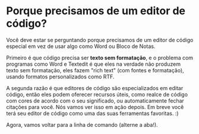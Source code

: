 # Porque precisamos de um editor de código?

Você deve estar se perguntando porque precisamos de um editor de código especial em vez de usar algo como Word ou Bloco de Notas.

Primeiro é que código precisa ser **texto sem formatação**, e o problema com programas como Word e Textedit é que eles na verdade não produzem texto sem formatação, eles fazem "rich text" \(com fontes e formatação\), usando formatos personalizados como RTF.

A segunda razão é que editores de código são especializados em editar código, então eles podem oferecer recursos úteis, como realce de código com cores de acordo com o seu significado, ou automaticamente fechar citações para você. Nós vamos ver isso em ação depois. Em breve você terá seu editor de código como uma das suas ferramentas favoritas. :\)

Agora, vamos voltar para a linha de comando \(alterne a aba!\).


